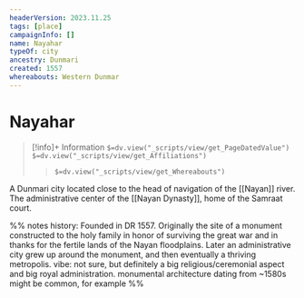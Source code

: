 ```yaml
---
headerVersion: 2023.11.25
tags: [place]
campaignInfo: []
name: Nayahar
typeOf: city
ancestry: Dunmari
created: 1557
whereabouts: Western Dunmar
---
```

# Nayahar
>[!info]+ Information
> `$=dv.view("_scripts/view/get_PageDatedValue")`
> `$=dv.view("_scripts/view/get_Affiliations")`
>> `$=dv.view("_scripts/view/get_Whereabouts")`

A Dunmari city located close to the head of navigation of the [[Nayan]] river. The administrative center of the [[Nayan Dynasty]], home of the Samraat court. 

%%  notes
history:
Founded in DR 1557. Originally the site of a monument constructed to the holy family in honor of surviving the great war and in thanks for the fertile lands of the Nayan floodplains. Later an administrative city grew up around the monument, and then eventually a thriving metropolis.
vibe:
not sure, but definitely a big religious/ceremonial aspect and big royal administration. monumental architecture dating from ~1580s might be common, for example
%%

